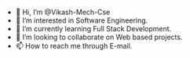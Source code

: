 - 👋 Hi, I’m @Vikash-Mech-Cse
- 👀 I’m interested in Software Engineering.
- 🌱 I’m currently learning Full Stack Development.
- 💞️ I’m looking to collaborate on Web based projects.
- 📫 How to reach me through E-mail.

<!---
Vikash-Mech-Cse/Vikash-Mech-Cse is a ✨ special ✨ repository because its `README.md` (this file) appears on your GitHub profile.
You can click the Preview link to take a look at your changes.
--->
